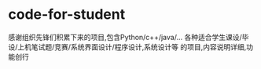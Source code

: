 # code-for-student
感谢组织先锋们积累下来的项目,包含Python/c++/java/... 各种适合学生课设/毕设/上机笔试题/竞赛/系统界面设计/程序设计,系统设计等 的项目,内容说明详细,功能创行
